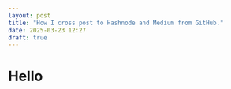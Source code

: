```yaml
---
layout: post
title: "How I cross post to Hashnode and Medium from GitHub."
date: 2025-03-23 12:27
draft: true
---
```


# Hello
